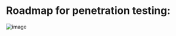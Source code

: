 # Roadmap for penetration testing:

![image](https://user-images.githubusercontent.com/95744092/145185110-65cf4aec-baf3-443d-bd18-36e8bfe1f7c4.png)


